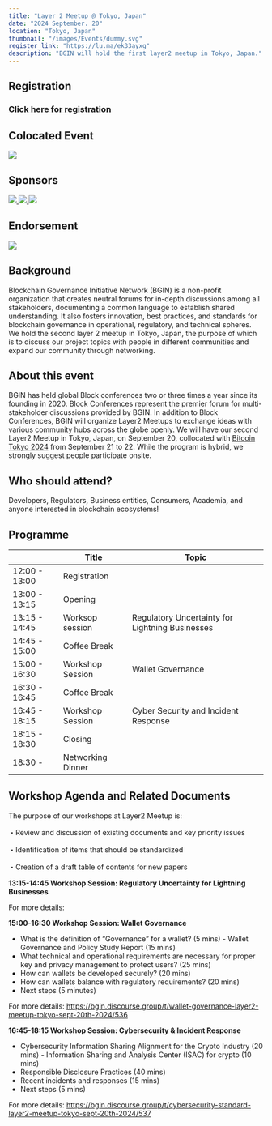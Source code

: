 ```yaml
---
title: "Layer 2 Meetup @ Tokyo, Japan"
date: "2024 September. 20"
location: "Tokyo, Japan"
thumbnail: "/images/Events/dummy.svg"
register_link: "https://lu.ma/ek33ayxg"
description: "BGIN will hold the first layer2 meetup in Tokyo, Japan."
---
```


## Registration

### <b style="color:red;">[Click here for registration](https://lu.ma/ek33ayxg)</b> ### 

## Colocated Event

<div class="events">
    <a href="https://bitcoinconference.tokyo/en/">
        <img src="/images/Events/BitcoinTokyo2024.jpg">
    </a>
</div>

## Sponsors

<div class="sponsors">
    <a href="https://www.garage.co.jp/en/">
        <img src="/images/Events/sponsor/DG.jpeg">
    </a>
    <a href="https://www.ginco.co.jp/en">
        <img src="/images/Events/sponsor/Ginco.jpeg">
    </a>
    <a href="https://fintechjapan.org/en/">
        <img src="/images/Events/sponsor/fintech_assoc_japan.jpg">
    </a>
</div>

## Endorsement 

<div class="sponsors">
    <a href="https://www.garage.co.jp/en/">
        <img src="/images/Events/sponsor/JFSA.png">
    </a>


## Background

Blockchain Governance Initiative Network (BGIN) is a non-profit organization that creates neutral forums for in-depth discussions among all stakeholders, documenting a common language to establish shared understanding. It also fosters innovation, best practices, and standards for blockchain governance in operational, regulatory, and technical spheres. We hold the second layer 2 meetup in Tokyo, Japan, the purpose of which is to discuss our project topics with people in different communities and expand our community through networking. 

## About this event

​BGIN has held global Block conferences two or three times a year since its founding in 2020. Block Conferences represent the premier forum for multi-stakeholder discussions provided by BGIN. In addition to Block Conferences, BGIN will organize Layer2 Meetups to exchange ideas with various community hubs across the globe openly. We will have our second Layer2 Meetup in Tokyo, Japan, on September 20, collocated with [Bitcoin Tokyo 2024](https://bitcoinconference.tokyo/en/) from September 21 to 22. While the program is hybrid, we strongly suggest people participate onsite.

## ​Who should attend?

​Developers, Regulators, Business entities, Consumers, Academia, and anyone interested in blockchain ecosystems!

## Programme

|                     | Title                             | Topic                                |
| ------------------- | --------------------------------- | ------------------------------------ |
| 12:00 - 13:00       | Registration                      |                                      |
| 13:00 - 13:15       | Opening                           |                                      |
| 13:15 - 14:45       | Worksop session                   | Regulatory Uncertainty for Lightning Businesses|
| 14:45 - 15:00       | Coffee Break                      |                                      |
| 15:00 - 16:30       | Workshop Session                  | Wallet Governance                    |
| 16:30 - 16:45       | Coffee Break                      |                                      |
| 16:45 - 18:15       | Workshop Session                  | Cyber Security and Incident Response |
| 18:15 - 18:30       | Closing                           |                                      |
| 18:30 -             | Networking Dinner                 |                                      |

## Workshop Agenda and Related Documents

​The purpose of our workshops at Layer2 Meetup is:

・​Review and discussion of existing documents and key priority issues

​・Identification of items that should be standardized

​・Creation of a draft table of contents for new papers

<b>​13:15-14:45 Workshop Session: Regulatory Uncertainty for Lightning Businesses</b>

For more details: 

<b>​​15:00-16:30 Workshop Session: Wallet Governance</b>

- ​What is the definition of “Governance” for a wallet? (5 mins)
​- Wallet Governance and Policy Study Report (15 mins)
- ​What technical and operational requirements are necessary for proper key and privacy management to protect users? (25 mins)
- ​How can wallets be developed securely? (20 mins)
- ​How can wallets balance with regulatory requirements? (20 mins)
- ​Next steps (5 minutes)

For more details: https://bgin.discourse.group/t/wallet-governance-layer2-meetup-tokyo-sept-20th-2024/536

<b>​16:45-18:15 Workshop Session: Cybersecurity & Incident Response</b>

- Cybersecurity Information Sharing Alignment for the Crypto Industry (20 mins)
​- Information Sharing and Analysis Center (ISAC) for crypto (10 mins)
- ​Responsible Disclosure Practices (40 mins)
- ​Recent incidents and responses (15 mins)
- ​Next steps (5 mins)

For more details: ​https://bgin.discourse.group/t/cybersecurity-standard-layer2-meetup-tokyo-sept-20th-2024/537

